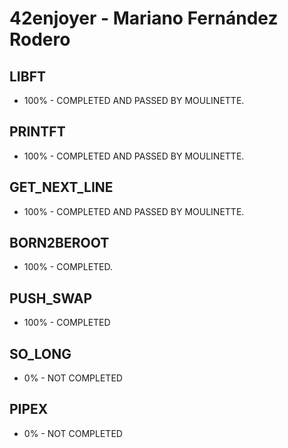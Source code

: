 # 42enjoyer - Mariano Fernández Rodero
## LIBFT
* 100% - COMPLETED AND PASSED BY MOULINETTE.

## PRINTFT
* 100% - COMPLETED AND PASSED BY MOULINETTE.

## GET_NEXT_LINE
* 100% - COMPLETED AND PASSED BY MOULINETTE.

## BORN2BEROOT
* 100% - COMPLETED.

## PUSH_SWAP    
* 100% - COMPLETED

## SO_LONG
* 0% - NOT COMPLETED

## PIPEX
* 0% - NOT COMPLETED
